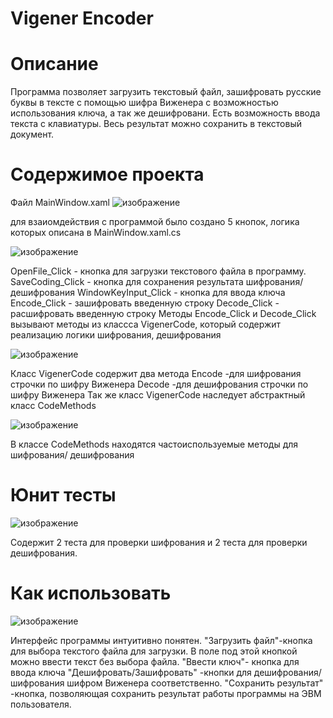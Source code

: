 # Vigener Encoder

# Описание
Программа позволяет загрузить текстовый файл, зашифровать русские буквы в тексте с помощью шифра Виженера с возможностью использования ключа, а так же дешифровани.
Есть возможность ввода текста с клавиатуры. Весь результат можно сохранить в текстовый документ.

# Содержимое проекта
Файл MainWindow.xaml
![изображение](https://user-images.githubusercontent.com/75494411/165920026-2d6129b8-812d-491f-ba41-4769aa1cc183.png)

для взаиомдействия с программой было создано 5 кнопок, логика которых описана в MainWindow.xaml.cs

![изображение](https://user-images.githubusercontent.com/75494411/165920339-4659d276-4c7f-4bb8-aa46-ca8ad09ada17.png)

 OpenFile_Click - кнопка для загрузки текстового файла в программу.
 SaveCoding_Click - кнопка для сохранения результата шифрования/дешифрования
 WindowKeyInput_Click - кнопка для ввода ключа 
 Encode_Click - зашифровать введенную строку
 Decode_Click - расшифровать введенную строку 
 Методы Encode_Click и Decode_Click вызывают методы из классса VigenerCode, который содержит реализацию логики шифрования, дешифрования

![изображение](https://user-images.githubusercontent.com/75494411/165921173-cabc5463-ca88-456d-b578-2a276117e8d0.png)

Класс VigenerCode содержит два метода 
Encode -для шифрования строчки по шифру Виженера
Decode -для дешифрования строчки по шифру Виженера
Так же класс VigenerCode наследует абстрактный класс CodeMethods

![изображение](https://user-images.githubusercontent.com/75494411/165921530-e5e7bf3e-9e41-4a8f-93fa-14d2708b0e97.png)

В классе CodeMethods находятся частоиспользуемые методы для шифрования/ дешифрования


# Юнит тесты

![изображение](https://user-images.githubusercontent.com/75494411/165921936-c0f2c0b6-4d4e-4d16-a9a3-4f2b4e5e1e6e.png)
 
 Содержит 2 теста для проверки шифрования и 2 теста для проверки дешифрования. 
 
 # Как использовать 

![изображение](https://user-images.githubusercontent.com/75494411/165922253-6641a8ec-e09e-4fed-bbd1-463bb1fbd2b0.png)

Интерфейс программы интуитивно понятен.
"Загрузить файл"-кнопка для выбора текстого файла для загрузки.
В поле под этой кнопкой можно ввести текст без выбора файла.
"Ввести ключ"- кнопка для ввода ключа
"Дешифровать/Зашифровать" -кнопки для дешифрования/шифрования шифром Виженера соответственно.
"Сохранить результат" -кнопка, позволяющая сохранить результат работы программы на ЭВМ пользователя.
